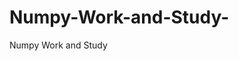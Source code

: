 # Numpy-Work-and-Study-
Numpy Work and Study 
                
                
                                  
                                  
                                                                           
          
                              
                
                    
             
             
